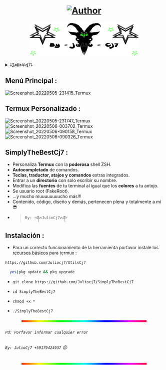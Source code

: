 <!--   
♤♡◇♧♤♡◇♧♤♡◇♧♤♡◇♧♤♡◇♧♤♡◇♧♤♡◇♧♤♡◇♧♤♡◇♧

𝙸𝙼𝙿𝙾𝚁𝚃𝙰𝙽𝚃𝙴 !!!

𝙳𝙴𝙹𝙰 𝙳𝙴 𝙲𝙾𝙿𝙸𝙰𝚁𝙼𝙴 𝙷𝙰𝚂𝚃𝙰 𝙴𝙻 𝚁𝙴𝙰𝙳𝙼𝙴.𝚖𝚍 𝙸𝙽𝙼𝚄𝙽𝙳𝙾 𝙰𝙽𝙸𝙼𝙰𝙻 !!!
𝚂𝙴 𝙾𝚁𝙸𝙶𝙸𝙽𝙰𝙻 𝚈 𝙳𝙴𝙹𝙰 𝙳𝙴 𝚁𝙾𝙱𝙰𝚁 𝚂𝙲𝚁𝙸𝙿𝚃𝚂 𝚈 𝙴𝚂𝚃𝙸𝙻𝙾𝚂 𝙰 𝙾𝚃𝚁𝙾𝚂 !!!

♤♡◇♧♤♡◇♧♤♡◇♧♤♡◇♧♤♡◇♧♤♡◇♧♤♡◇♧♤♡◇♧♤♡◇♧
-->

<h1 align="center"><a href="https://github.com/Juliocj7"><img title="Author" src="https://img.shields.io/badge/Author-𖤐 𝙹𝚞𝚕𝚒𝚘 𝙲𝚓7 𖤐-svg?style=flat&color=000000&logo=github"></a></h1>

<p align="center"><img src="https://github.com/Juliocj7/Juliocj7/blob/main/InicioCj72.gif" width="350" height="110"/> </p>

<details>
<summary>  ⸸𝕵𝖚𝖑𝖎𝖔𖤐𝖈𝖏7⸸ </summary>
<br>

 - 𝑃𝑢𝑒𝑑𝑒𝑠 𝑚𝑖𝑟𝑎𝑟 𝑝𝑒𝑟𝑜... 𝑝𝑜𝑟𝑓𝑎𝑣𝑜𝑟 𝑁𝑂 !!! 𝑐𝑜𝑝𝑖𝑎𝑟 𝑁𝐴𝐷𝐴 !!!

</details>

## Menú Principal :
![Screenshot_20220505-231415_Termux](https://user-images.githubusercontent.com/81049859/167062896-ce276431-413d-4c26-b591-f2706c7e83a3.png)

## Termux Personalizado :
![Screenshot_20220505-231747_Termux](https://user-images.githubusercontent.com/81049859/167062919-5b384bdb-95d0-422b-b5c8-a0a9d2670fd4.png)
![Screenshot_20220506-003702_Termux](https://user-images.githubusercontent.com/81049859/167068007-3afa6ef6-7e1b-4373-b147-eaf0dab9d6d7.png)
![Screenshot_20220506-090158_Termux](https://user-images.githubusercontent.com/81049859/167137024-458e6b22-73eb-4d37-b6a7-472f3619a447.png)
![Screenshot_20220506-090326_Termux](https://user-images.githubusercontent.com/81049859/167137043-582b97c3-9f11-494c-97f0-50b80334e82f.png)

## SimplyTheBestCj7 :
* Personaliza **Termux** con la **poderosa** shell ZSH.
* **Autocompletado** de comandos.
* **Teclas, traductor, atajos y comandos** extras integrados.
* Entrar a un **directorio** con solo escribir su nombre.
* Modifica las **fuentes** de tu terminal al igual que los **colores** a tu antojo.
* Se usuario root (FakeRoot).
* ...y mucho muuuuuuuucho más!!!
* Contenido, código, diseño y demás, pertenecen plena y totalmente a mí :sunglasses:
- > ` By: ⍣᭕ᬁ᭖JulioCj7᭖᭕ᬁ⍣ `

## Instalación :

* Para un correcto funcionamiento de la herramienta porfavor instale los [recursos básicos](https://github.com/Juliocj7/UtilsCj7) para termux :

~~~
https://github.com/Juliocj7/UtilsCj7
~~~

```bash
  yes|pkg update && pkg upgrade
```
* ` git clone https://github.com/Juliocj7/SimplyTheBestCj7 `

* ` cd SimplyTheBestCj7 `

* ` chmod +x * `

* ` ./SimplyTheBestCj7 `

<p align="center">
<img src= "https://github.com/Juliocj7/Juliocj7/blob/main/BarCj7.gif"/>
</p>

###### `Pd: Porfavor informar cualquier error`
###### `By: JulioCj7 +59179424937` :stuck_out_tongue_winking_eye:

<p align="center">
<img src= "https://github.com/Juliocj7/Juliocj7/blob/main/BarCj7.gif"/>
</p>
